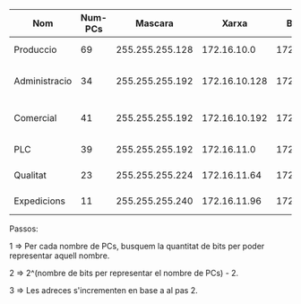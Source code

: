 |Nom|Num-PCs|Mascara|Xarxa|Broadcast|Rang|
|---|---|---|---|---|---|
|Produccio|	69|		255.255.255.128|	172.16.10.0|	172.16.10.127|		.1 a .126|	.1 a .69|		
|Administracio|	34|		255.255.255.192|	172.16.10.128|	172.16.10.191|		.129 a .190|	.129 a .162|		
|Comercial|	41|		255.255.255.192|	172.16.10.192|	172.16.10.255|		.193 a .254|	.193 a .233|		
|PLC	|	39|		255.255.255.192|	172.16.11.0|	172.16.11.63|		.1 a .62|	.1 a .39|		
|Qualitat|	23|		255.255.255.224|	172.16.11.64|	172.16.11.95|		.65 a .94|	.65 a .87|		
|Expedicions|	11|		255.255.255.240|	172.16.11.96|	172.16.11.111|		.97 a .110|	.97 a .107|


Passos:

1 => Per cada nombre de PCs, busquem la quantitat de bits per poder representar aquell nombre.

2 => 2^(nombre de bits per representar el nombre de PCs) - 2.

3 => Les adreces s'incrementen en base a al pas 2.
